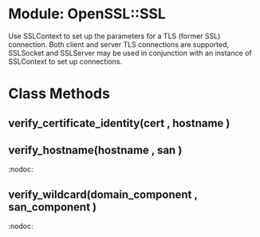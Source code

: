 # Module: OpenSSL::SSL
    

Use SSLContext to set up the parameters for a TLS (former SSL) connection.
Both client and server TLS connections are supported, SSLSocket and SSLServer
may be used in conjunction with an instance of SSLContext to set up
connections.


# Class Methods
## verify_certificate_identity(cert , hostname ) [](#method-c-verify_certificate_identity)
## verify_hostname(hostname , san ) [](#method-c-verify_hostname)
:nodoc:
## verify_wildcard(domain_component , san_component ) [](#method-c-verify_wildcard)
:nodoc:

